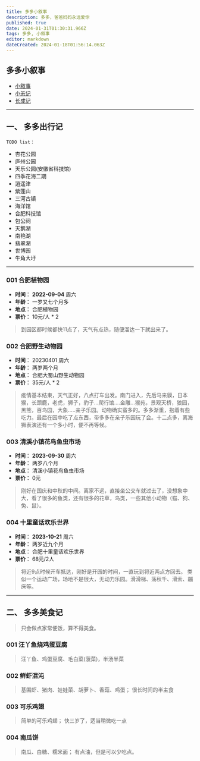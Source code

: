 ```yaml
---
title: 多多小叙事
description: 多多，爸爸妈妈永远爱你
published: true
date: 2024-01-31T01:30:31.966Z
tags: 多多, 小叙事
editor: markdown
dateCreated: 2024-01-18T01:56:14.063Z
---
```


## 多多小叙事

- [小叙事](/duoduo/small_narrative)
- [小恙记](/duoduo/ailment)
- [长成记](/duoduo/growth_record)
----
## 一、 多多出行记
`TODO list：`
- 杏花公园
- 庐州公园
- 天乐公园(安徽省科技馆)
- 四季花海二期
- 逍遥津
- 紫蓬山
- 三河古镇
- 海洋馆
- 合肥科技馆
- 包公祠
- 天鹅湖
- 南艳湖
- 翡翠湖
- 世博园
- 牛角大圩
----
### 001 合肥植物园  
- **时间**： **2022-09-04** 周六
- **年龄**： 一岁又七个月多
- **地点**： 合肥植物园
- **票价**： 10元/人 * 2 
> 到园区都时候都快11点了，天气有点热，随便溜达一下就出来了。

### 002 合肥野生动物园
- **时间**：  20230401 周六
- **年龄**： 两岁两个月
- **地点**： 合肥大蜀山野生动物园
- **票价**： 35元/人 * 2
> 疫情基本结束，天气正好，八点打车出发。南门进入，先后马来貘，日本猴，长颈鹿，老虎，狮子，豹子...爬行馆....金雕...猴苑，景观天桥，狼园，黑熊，百鸟园，大象.....亲子乐园。动物确实蛮多的。多多渐重，抱着有些吃力。最后在园中吃了点东西，带多多在亲子乐园玩了会。十二点多，离海狮表演还有一个多小时，便不再等候。

### 003 清溪小镇花鸟鱼虫市场
- **时间**：  **2023-09-30** 周六
- **年龄**：  两岁八个月
- **地点**：  清溪小镇花鸟鱼虫市场
- **票价**：  0元
> 刚好在国庆和中秋的中间。离家不远，直接坐公交车就过去了，没想象中大，看了很多的鱼类，还有很多的花草，鸟类，一些其他小动物（猫、狗、兔、鼠）。

### 004 十里童话欢乐世界
- **时间**：  **2023-10-21** 周六
- **年龄**：  两岁近九个月
- **地点**：  合肥十里童话欢乐世界
- **票价**：  68元/2人
> 将近9点时候开车抵达，刚好是开园的时间，一直玩到将近两点方回去。
类似一个运动广场，场地不是很大，无动力乐园。滑滑梯、荡秋千、滑索、蹦床等。
----

## 二、 多多美食记

>  只会做点家常便饭，算不得美食。

### 001 汪丫鱼烧鸡蛋豆腐
> 汪丫鱼、鸡蛋豆腐、毛白菜(菠菜)，半汤半菜

### 002 鲜虾混沌
> 基围虾、猪肉、娃娃菜、胡萝卜、香菇、鸡蛋； 
很长时间的半主食
### 003 可乐鸡翅
> 简单的可乐鸡翅；
快三岁了，适当稍微吃一点

### 004 南瓜饼
> 南瓜、白糖、糯米面；
有点油，但是可以少吃点。


